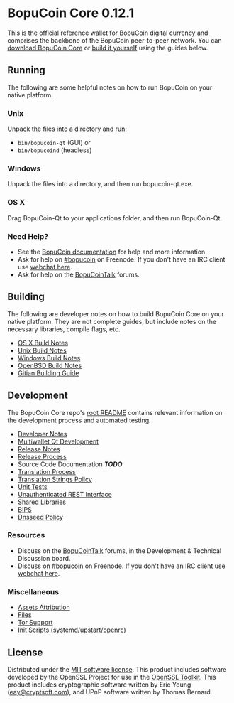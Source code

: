 BopuCoin Core 0.12.1
=====================

This is the official reference wallet for BopuCoin digital currency and comprises the backbone of the BopuCoin peer-to-peer network. You can [download BopuCoin Core](https://www.bopucoin.io/downloads/) or [build it yourself](#building) using the guides below.

Running
---------------------
The following are some helpful notes on how to run BopuCoin on your native platform.

### Unix

Unpack the files into a directory and run:

- `bin/bopucoin-qt` (GUI) or
- `bin/bopucoind` (headless)

### Windows

Unpack the files into a directory, and then run bopucoin-qt.exe.

### OS X

Drag BopuCoin-Qt to your applications folder, and then run BopuCoin-Qt.

### Need Help?

* See the [BopuCoin documentation](https://bopucoin.atlassian.net/wiki/display/DOC)
for help and more information.
* Ask for help on [#bopucoin](http://webchat.freenode.net?channels=bopucoin) on Freenode. If you don't have an IRC client use [webchat here](http://webchat.freenode.net?channels=bopucoin).
* Ask for help on the [BopuCoinTalk](https://bopucointalk.org/) forums.

Building
---------------------
The following are developer notes on how to build BopuCoin Core on your native platform. They are not complete guides, but include notes on the necessary libraries, compile flags, etc.

- [OS X Build Notes](build-osx.md)
- [Unix Build Notes](build-unix.md)
- [Windows Build Notes](build-windows.md)
- [OpenBSD Build Notes](build-openbsd.md)
- [Gitian Building Guide](gitian-building.md)

Development
---------------------
The BopuCoin Core repo's [root README](/README.md) contains relevant information on the development process and automated testing.

- [Developer Notes](developer-notes.md)
- [Multiwallet Qt Development](multiwallet-qt.md)
- [Release Notes](release-notes.md)
- [Release Process](release-process.md)
- Source Code Documentation ***TODO***
- [Translation Process](translation_process.md)
- [Translation Strings Policy](translation_strings_policy.md)
- [Unit Tests](unit-tests.md)
- [Unauthenticated REST Interface](REST-interface.md)
- [Shared Libraries](shared-libraries.md)
- [BIPS](bips.md)
- [Dnsseed Policy](dnsseed-policy.md)

### Resources
* Discuss on the [BopuCoinTalk](https://bopucointalk.org/) forums, in the Development & Technical Discussion board.
* Discuss on [#bopucoin](http://webchat.freenode.net/?channels=bopucoin) on Freenode. If you don't have an IRC client use [webchat here](http://webchat.freenode.net/?channels=bopucoin).

### Miscellaneous
- [Assets Attribution](assets-attribution.md)
- [Files](files.md)
- [Tor Support](tor.md)
- [Init Scripts (systemd/upstart/openrc)](init.md)

License
---------------------
Distributed under the [MIT software license](http://www.opensource.org/licenses/mit-license.php).
This product includes software developed by the OpenSSL Project for use in the [OpenSSL Toolkit](https://www.openssl.org/). This product includes
cryptographic software written by Eric Young ([eay@cryptsoft.com](mailto:eay@cryptsoft.com)), and UPnP software written by Thomas Bernard.
